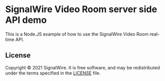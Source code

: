 # SignalWire Video Room server side API demo

This is a Node.JS example of how to use the SignalWire Video Room real-time API.

## License

Copyright © 2021 SignalWire. It is free software, and may be redistributed under the terms specified in the [LICENSE](https://github.com/signalwire/rooms-api-demo/blob/master/LICENSE) file.